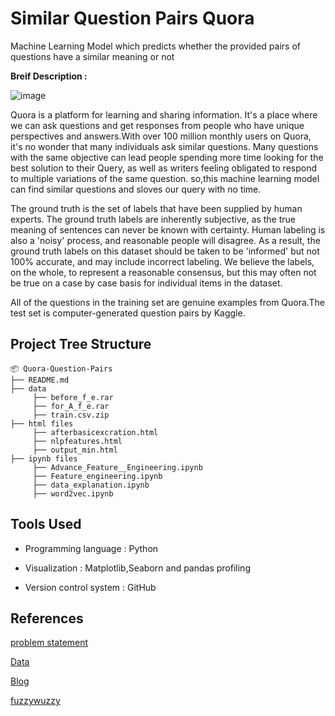 # Similar Question Pairs Quora
Machine Learning Model which predicts whether the provided pairs of questions have a similar meaning or not

**Breif Description :**


![image](https://user-images.githubusercontent.com/62200958/125176380-8eda3d80-e1f0-11eb-8ae9-03bd9776fa0a.png)


Quora is a platform for learning and sharing information. It's a place where we can ask questions and get responses from people who have unique perspectives and answers.With over 100 million monthly users on Quora, it's no wonder that many individuals ask similar questions. Many questions with the same objective can lead people spending more time looking for the best solution to their Query, as well as writers feeling obligated to respond to multiple variations of the same question. so,this machine learning model can find similar questions and sloves our query with no time.

The ground truth is the set of labels that have been supplied by human experts. The ground truth labels are inherently subjective, as the true meaning of sentences can never be known with certainty. Human labeling is also a 'noisy' process, and reasonable people will disagree. As a result, the ground truth labels on this dataset should be taken to be 'informed' but not 100% accurate, and may include incorrect labeling. We believe the labels, on the whole, to represent a reasonable consensus, but this may often not be true on a case by case basis for individual items in the dataset.

All of the questions in the training set are genuine examples from Quora.The test set is computer-generated question pairs by Kaggle.

## Project Tree Structure
```
📦 Quora-Question-Pairs
├── README.md
├── data
     ├── before_f_e.rar
     ├── for_A_f_e.rar
     ├── train.csv.zip
├── html files
     ├── afterbasicexcration.html
     ├── nlpfeatures.html
     ├── output_min.html
├── ipynb files
     ├── Advance_Feature__Engineering.ipynb
     ├── Feature_engineering.ipynb
     ├── data_explanation.ipynb
     ├── word2vec.ipynb
```
## Tools Used
- Programming language : Python

- Visualization : Matplotlib,Seaborn and pandas profiling

- Version control system : GitHub

## References
 

[problem statement](https://www.kaggle.com/c/quora-question-pairs/overview)

[Data](https://www.kaggle.com/c/quora-question-pairs/data)

[Blog](https://towardsdatascience.com/identifying-duplicate-questions-on-quora-top-12-on-kaggle-4c1cf93f1c30)

[fuzzywuzzy](https://www.analyticsvidhya.com/blog/2021/06/fuzzywuzzy-python-library-interesting-tool-for-nlp-and-text-analytics/)
